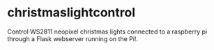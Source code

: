 # christmaslightcontrol
Control WS2811 neopixel christmas lights connected to a raspberry pi through a Flask webserver running on the Pi!.
